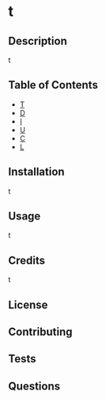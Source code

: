 
# t

## Description
t

## Table of Contents

- [T](#title)
- [D](#description)
- [I](#installation)
- [U](#usage)
- [C](#credits)
- [L](#license)

## Installation
t

## Usage
t

## Credits
t

## License

## Contributing

## Tests

## Questions
